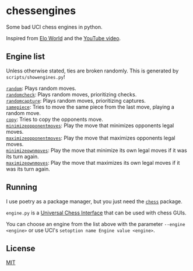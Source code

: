 # chessengines

Some bad UCI chess engines in python.

Inspired from [Elo World](http://tom7.org/chess/weak.pdf/) and the [YouTube video](https://youtu.be/DpXy041BIlA).

## Engine list

Unless otherwise stated, ties are broken randomly.
This is generated by `scripts/showengines.py`!

[`random`](https://github.com/RealCyGuy/chessengines/blob/main/engines.py#L18-L22): Plays random moves.  
[`randomcheck`](https://github.com/RealCyGuy/chessengines/blob/main/engines.py#L23-L31): Plays random moves, prioritizing checks.  
[`randomcapture`](https://github.com/RealCyGuy/chessengines/blob/main/engines.py#L32-L40): Plays random moves, prioritizing captures.  
[`samepiece`](https://github.com/RealCyGuy/chessengines/blob/main/engines.py#L41-L52): Tries to move the same piece from the last move, playing a random move.  
[`copy`](https://github.com/RealCyGuy/chessengines/blob/main/engines.py#L53-L65): Tries to copy the opponents move.  
[`minimizeopponentmoves`](https://github.com/RealCyGuy/chessengines/blob/main/engines.py#L66-L81): Play the move that minimizes opponents legal moves.  
[`maximizeopponentmoves`](https://github.com/RealCyGuy/chessengines/blob/main/engines.py#L82-L97): Play the move that maximizes opponents legal moves.  
[`minimizeownmoves`](https://github.com/RealCyGuy/chessengines/blob/main/engines.py#L98-L114): Play the move that minimize its own legal moves if it was its turn again.  
[`maximizeownmoves`](https://github.com/RealCyGuy/chessengines/blob/main/engines.py#L115-L131): Play the move that maximizes its own legal moves if it was its turn again.

## Running

I use poetry as a package manager, but you just need the [`chess`](https://github.com/niklasf/python-chess) package.

`engine.py` is a [Universal Chess Interface](https://en.wikipedia.org/wiki/Universal_Chess_Interface) that can be used with chess GUIs.

You can choose an engine from the list above with the parameter `--engine <engine>` or use UCI's `setoption name Engine value <engine>`.

## License

[MIT](https://RealCyGuy/chessengines/blob/main/LICENSE.md)
